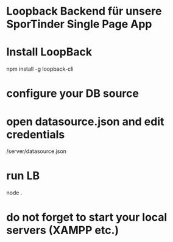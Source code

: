 # Loopback Backend für unsere SporTinder Single Page App

# Install LoopBack
npm install -g loopback-cli

# configure your DB source
# open datasource.json and edit credentials
/server/datasource.json

# run LB
node .

# do not forget to start your local servers (XAMPP etc.)
